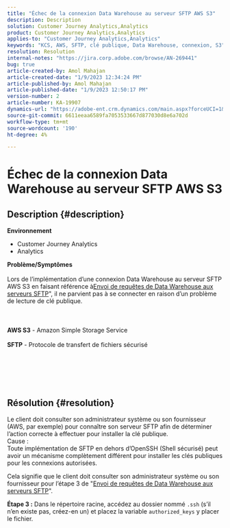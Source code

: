```yaml
---
title: "Échec de la connexion Data Warehouse au serveur SFTP AWS S3"
description: Description
solution: Customer Journey Analytics,Analytics
product: Customer Journey Analytics,Analytics
applies-to: "Customer Journey Analytics,Analytics"
keywords: "KCS, AWS, SFTP, clé publique, Data Warehouse, connexion, S3"
resolution: Resolution
internal-notes: "https://jira.corp.adobe.com/browse/AN-269441"
bug: true
article-created-by: Amol Mahajan
article-created-date: "1/9/2023 12:34:24 PM"
article-published-by: Amol Mahajan
article-published-date: "1/9/2023 12:50:17 PM"
version-number: 2
article-number: KA-19907
dynamics-url: "https://adobe-ent.crm.dynamics.com/main.aspx?forceUCI=1&pagetype=entityrecord&etn=knowledgearticle&id=02160cee-1990-ed11-aad1-6045bd0067ea"
source-git-commit: 6611eeaa6589fa7053533667d877030d8e6a702d
workflow-type: tm+mt
source-wordcount: '190'
ht-degree: 4%

---
```


# Échec de la connexion Data Warehouse au serveur SFTP AWS S3

## Description {#description}

<b>Environnement</b>
- Customer Journey Analytics
- Analytics



<b>Problème/Symptômes</b><br><br>Lors de l’implémentation d’une connexion Data Warehouse au serveur SFTP AWS S3 en faisant référence à[Envoi de requêtes de Data Warehouse aux serveurs SFTP](https://experienceleague.adobe.com/docs/analytics/export/ftp-and-sftp/secure-file-transfer-protocol/ftp-sftp-dw.html?lang=en)&quot;, il ne parvient pas à se connecter en raison d’un problème de lecture de clé publique.<br><br> <br><br><b>AWS S3</b> - Amazon Simple Storage Service<br><br><b>SFTP</b> - Protocole de transfert de fichiers sécurisé<br><br> <br><br><br>
&#x200B; &#x200B; &#x200B;


## Résolution {#resolution}

Le client doit consulter son administrateur système ou son fournisseur (AWS, par exemple) pour connaître son serveur SFTP afin de déterminer l’action correcte à effectuer pour installer la clé publique.<br>Cause :<br>
Toute implémentation de SFTP en dehors d’OpenSSH (Shell sécurisé) peut avoir un mécanisme complètement différent pour installer les clés publiques pour les connexions autorisées.

Cela signifie que le client doit consulter son administrateur système ou son fournisseur pour l’étape 3 de &quot;[Envoi de requêtes de Data Warehouse aux serveurs SFTP](https://experienceleague.adobe.com/docs/analytics/export/ftp-and-sftp/secure-file-transfer-protocol/ftp-sftp-dw.html?lang=en)&quot;.

<b>Étape 3 :</b> Dans le répertoire racine, accédez au dossier nommé `.ssh` (s’il n’en existe pas, créez-en un) et placez la variable `authorized_keys` y placer le fichier.
